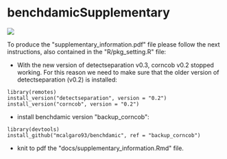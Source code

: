 # benchdamicSupplementary

![](/logo/benchdamic_logo_rainbow.png)

To produce the "supplementary_information.pdf" file please follow the next instructions, also contained in the "R/pkg_setting.R" file:

- With the new version of detectseparation v0.3, corncob v0.2 stopped working. For this reason we need to make sure that the older version of detectseparation (v0.2) is installed:

```
library(remotes)
install_version("detectseparation", version = "0.2")
install_version("corncob", version = "0.2")
```

- install benchdamic version "backup_corncob":

```
library(devtools)
install_github("mcalgaro93/benchdamic", ref = "backup_corncob")
```

- knit to pdf the "docs/supplementary_information.Rmd" file.
